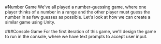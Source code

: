 #Number Game
We've all played a number-guessing game, where one player thinks of a number in a range and the other player must guess the number in as few guesses as possible.  Let's look at how we can create a similar game using Unity.

###Console Game
For the first iteration of this game, we'll design the game to run in the console, where we have text prompts to accept user input. 